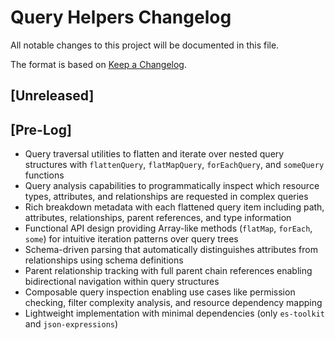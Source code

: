 # Query Helpers Changelog

All notable changes to this project will be documented in this file.

The format is based on [Keep a Changelog](https://keepachangelog.com/en/1.0.0/).

## [Unreleased]

## [Pre-Log]

- Query traversal utilities to flatten and iterate over nested query structures with `flattenQuery`, `flatMapQuery`, `forEachQuery`, and `someQuery` functions
- Query analysis capabilities to programmatically inspect which resource types, attributes, and relationships are requested in complex queries
- Rich breakdown metadata with each flattened query item including path, attributes, relationships, parent references, and type information
- Functional API design providing Array-like methods (`flatMap`, `forEach`, `some`) for intuitive iteration patterns over query trees
- Schema-driven parsing that automatically distinguishes attributes from relationships using schema definitions
- Parent relationship tracking with full parent chain references enabling bidirectional navigation within query structures
- Composable query inspection enabling use cases like permission checking, filter complexity analysis, and resource dependency mapping
- Lightweight implementation with minimal dependencies (only `es-toolkit` and `json-expressions`)

